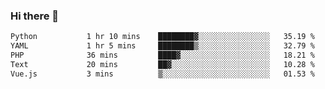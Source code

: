 ### Hi there 👋

<!--START_SECTION:waka-->

```txt
Python           1 hr 10 mins    ████████▓░░░░░░░░░░░░░░░░   35.19 %
YAML             1 hr 5 mins     ████████▒░░░░░░░░░░░░░░░░   32.79 %
PHP              36 mins         ████▓░░░░░░░░░░░░░░░░░░░░   18.21 %
Text             20 mins         ██▓░░░░░░░░░░░░░░░░░░░░░░   10.28 %
Vue.js           3 mins          ▒░░░░░░░░░░░░░░░░░░░░░░░░   01.53 %
```

<!--END_SECTION:waka-->

<!--
**Jonas-VanHaeken/Jonas-VanHaeken** is a ✨ _special_ ✨ repository because its `README.md` (this file) appears on your GitHub profile.

Here are some ideas to get you started:

- 🔭 I’m currently working on ...
- 🌱 I’m currently learning ...
- 👯 I’m looking to collaborate on ...
- 🤔 I’m looking for help with ...
- 💬 Ask me about ...
- 📫 How to reach me: ...
- 😄 Pronouns: ...
- ⚡ Fun fact: ...
-->
